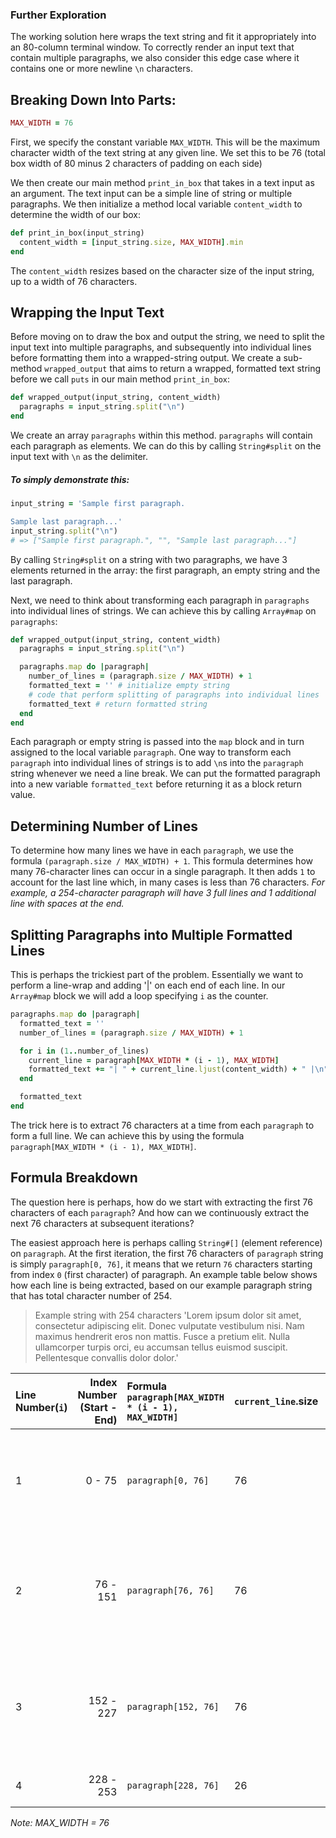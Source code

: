 ### Further Exploration
The working solution here wraps the text string and fit it appropriately into an 80-column terminal window. To correctly render an input text that contain multiple paragraphs, we also consider this edge case where it contains one or more newline `\n` characters.

## Breaking Down Into Parts:

```ruby
MAX_WIDTH = 76
```
First, we specify the constant variable `MAX_WIDTH`. This will be the maximum character width of the text string at any given line. We set this to be 76 (total box width of 80 minus 2 characters of padding on each side)

We then create our main method `print_in_box` that takes in a text input as an argument. The text input can be a simple line of string or multiple paragraphs. We then initialize a method local variable `content_width` to determine the width of our box:

```ruby
def print_in_box(input_string)
  content_width = [input_string.size, MAX_WIDTH].min
end
```
The `content_width` resizes based on the character size of the input string, up to a width of 76 characters. 

## Wrapping the Input Text
Before moving on to draw the box and output the string, we need to split the input text into multiple paragraphs, and subsequently into individual lines before formatting them into a wrapped-string output. We create a sub-method `wrapped_output` that aims to return a wrapped, formatted text string before we call `puts` in our main method `print_in_box`:

```ruby
def wrapped_output(input_string, content_width)
  paragraphs = input_string.split("\n")
end
```
We create an array `paragraphs` within this method. `paragraphs` will contain each paragraph as elements. We can do this by calling `String#split` on the input text with `\n` as the delimiter.

##### To simply demonstrate this:
```ruby
input_string = 'Sample first paragraph.

Sample last paragraph...'
input_string.split("\n")
# => ["Sample first paragraph.", "", "Sample last paragraph..."]
```
By calling `String#split` on a string with two paragraphs, we have 3 elements returned in the array: the first paragraph, an empty string and the last paragraph.

Next, we need to think about transforming each paragraph in `paragraphs` into individual lines of strings. We can achieve this by calling `Array#map` on `paragraphs`:

```ruby
def wrapped_output(input_string, content_width)
  paragraphs = input_string.split("\n")

  paragraphs.map do |paragraph|
    number_of_lines = (paragraph.size / MAX_WIDTH) + 1
    formatted_text = '' # initialize empty string
    # code that perform splitting of paragraphs into individual lines
    formatted_text # return formatted string
  end
end
```
Each paragraph or empty string is passed into the `map` block and in turn assigned to the local variable `paragraph`. One way to transform each `paragraph` into individual lines of strings is to add `\n`s into the `paragraph` string whenever we need a line break. We can put the formatted paragraph into a new variable `formatted_text` before returning it as a block return value.

## Determining Number of Lines
To determine how many lines we have in each `paragraph`, we use the formula `(paragraph.size / MAX_WIDTH) + 1`. This formula determines how many 76-character lines can occur in a single paragraph. It then adds `1` to account for the last line which, in many cases is less than 76 characters. *For example, a 254-character paragraph will have 3 full lines and 1 additional line with spaces at the end.*

## Splitting Paragraphs into Multiple Formatted Lines
This is perhaps the trickiest part of the problem. Essentially we want to perform a line-wrap and adding '|' on each end of each line. In our `Array#map` block we will add a loop specifying `i` as the counter.

```ruby
paragraphs.map do |paragraph|
  formatted_text = ''
  number_of_lines = (paragraph.size / MAX_WIDTH) + 1

  for i in (1..number_of_lines)
    current_line = paragraph[MAX_WIDTH * (i - 1), MAX_WIDTH]
    formatted_text += "| " + current_line.ljust(content_width) + " |\n"
  end

  formatted_text
end
```
The trick here is to extract 76 characters at a time from each `paragraph` to form a full line. We can achieve this by using the formula `paragraph[MAX_WIDTH * (i - 1), MAX_WIDTH]`. 

## Formula Breakdown
The question here is perhaps, how do we start with extracting the first 76 characters of each `paragraph`? And how can we continuously extract the next 76 characters at subsequent iterations?

The easiest approach here is perhaps calling `String#[]` (element reference) on `paragraph`. At the first iteration, the first 76 characters of `paragraph` string is simply `paragraph[0, 76]`, it means that we return `76` characters starting from index `0` (first character) of paragraph. 
An example table below shows how each line is being extracted, based on our example paragraph string that has total character number of 254.
>Example string with 254 characters
'Lorem ipsum dolor sit amet, consectetur adipiscing elit. Donec vulputate vestibulum nisi. Nam maximus hendrerit eros non mattis. Fusce a pretium elit. Nulla ullamcorper turpis orci, eu accumsan tellus euismod suscipit. Pellentesque convallis dolor dolor.'

| Line Number(`i`) | Index Number (Start - End) | Formula `paragraph[MAX_WIDTH * (i - 1), MAX_WIDTH]` | `current_line`.size | `current_line`                                                                 |
| :---             | ---:                       | :---                                                | ---                 | ---                                                                            |
| 1                | 0  - 75                    | `paragraph[0, 76]`                                  | 76                  | 'Lorem ipsum dolor sit amet, consectetur adipiscing elit. Donec vulputate ves' |
| 2                | 76  - 151                  | `paragraph[76, 76]`                                 | 76                  | 'tibulum nisi. Nam maximus hendrerit eros non mattis. Fusce a pretium elit. N' |
| 3                | 152 - 227                  | `paragraph[152, 76]`                                | 76                  | 'ulla ullamcorper turpis orci, eu accumsan tellus euismod suscipit. Pellentes' |
| 4                | 228 - 253                  | `paragraph[228, 76]`                                | 26                  | 'que convallis dolor dolor.'                                                   |

*Note: MAX_WIDTH = 76*


